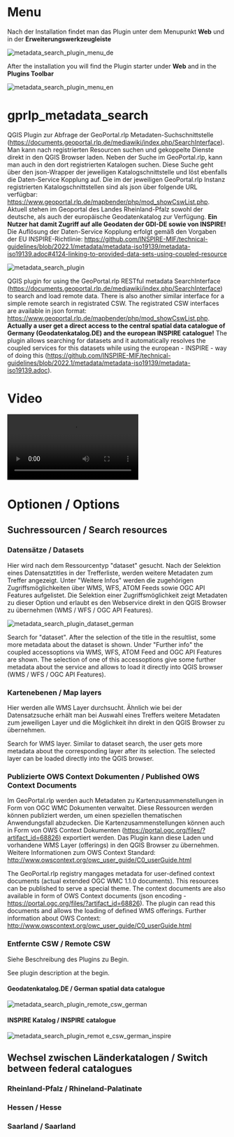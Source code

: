 
# Menu
Nach der Installation findet man das Plugin unter dem Menupunkt **Web** und in der **Erweiterungswerkzeugleiste**

![metadata_search_plugin_menu_de](https://user-images.githubusercontent.com/1188234/168553178-490b2e64-28d1-423d-b85b-7fe1993b280c.gif)

After the installation you will find the Plugin starter under **Web** and in the **Plugins Toolbar**

![metadata_search_plugin_menu_en](https://user-images.githubusercontent.com/1188234/168553661-00918691-d16d-4a05-afc2-2b68984d3026.gif)


# gprlp_metadata_search
QGIS Plugin zur Abfrage der GeoPortal.rlp Metadaten-Suchschnittstelle (https://documents.geoportal.rlp.de/mediawiki/index.php/SearchInterface). Man kann nach registrierten Resourcen suchen und gekoppelte Dienste direkt in den QGIS Browser laden. Neben der Suche im GeoPortal.rlp, kann man auch in den dort registrierten Katalogen suchen. Diese Suche geht über den json-Wrapper der jeweiligen Katalogschnittstelle und löst ebenfalls die Daten-Service Kopplung auf. Die im der jeweiligen GeoPortal.rlp Instanz registrierten Katalogschnittstellen sind als json über folgende URL verfügbar: https://www.geoportal.rlp.de/mapbender/php/mod_showCswList.php. 
Aktuell stehen im Geoportal des Landes Rheinland-Pfalz sowohl der deutsche, als auch der europäische Geodatenkatalog zur Verfügung. **Ein Nutzer hat damit Zugriff auf alle Geodaten der GDI-DE sowie von INSPIRE!** Die Auflösung der Daten-Service Kopplung erfolgt gemäß den Vorgaben der EU INSPIRE-Richtlinie: https://github.com/INSPIRE-MIF/technical-guidelines/blob/2022.1/metadata/metadata-iso19139/metadata-iso19139.adoc#4124-linking-to-provided-data-sets-using-coupled-resource

![metadata_search_plugin](https://user-images.githubusercontent.com/1188234/158362261-d85e6263-b3f4-4b18-a6c3-6eb2ed25fa7e.png)


QGIS plugin for using the GeoPortal.rlp RESTful metadata SearchInterface (https://documents.geoportal.rlp.de/mediawiki/index.php/SearchInterface) to search and load remote data. There is also another similar interface for a simple remote search in registrated CSW. The registrated CSW interfaces are available in json format: https://www.geoportal.rlp.de/mapbender/php/mod_showCswList.php.
**Actually a user get a direct access to the central spatial data catalogue of Germany (Geodatenkatalog.DE) and the european INSPIRE catalogue!** The plugin allows searching for datasets and it automatically resolves the coupled services for this datasets while using the european - INSPIRE - way of doing this (https://github.com/INSPIRE-MIF/technical-guidelines/blob/2022.1/metadata/metadata-iso19139/metadata-iso19139.adoc).


# Video
![qgis_3 22_metadata_search_plugin](https://user-images.githubusercontent.com/1188234/154994934-aa8abb57-4b8c-47b3-b18c-c0ad3efb07a1.mp4)

# Optionen / Options
## Suchressourcen / Search resources
### Datensätze / Datasets
Hier wird nach dem Ressourcentyp "dataset" gesucht. Nach der Selektion eines Datensatztitles in der Trefferliste, werden weitere Metadaten zum Treffer angezeigt. Unter "Weitere Infos" werden die zugehörigen Zugriffsmöglichkeiten über WMS, WFS, ATOM Feeds sowie OGC API Features aufgelistet. Die Selektion einer Zugriffsmöglichkeit zeigt Metadaten zu dieser Option und erlaubt es den Webservice direkt in den QGIS Browser zu übernehmen (WMS / WFS / OGC API Features).

![metadata_search_plugin_dataset_german](https://user-images.githubusercontent.com/1188234/158321601-111e71ca-0b8a-4bea-b0c5-68c52af7efa6.gif)

Search for "dataset". After the selection of the title in the resultlist, some more metadata about the dataset is shown. Under "Further info" the coupled accessoptions via WMS, WFS, ATOM Feed and OGC API Features are shown. The selection of one of this accessoptions give some further metadata about the service and allows to load it directly into QGIS browser (WMS / WFS / OGC API Features).

### Kartenebenen / Map layers
Hier werden alle WMS Layer durchsucht. Ähnlich wie bei der Datensatzsuche erhält man bei Auswahl eines Treffers weitere Metadaten zum jeweiligen Layer und die Möglichkeit ihn direkt in den QGIS Browser zu übernehmen. 

Search for WMS layer. Similar to dataset search, the user gets more metadata about the corresponding layer after its selection. The selected layer can be loaded directly into the QGIS browser.

### Publizierte OWS Context Dokumenten / Published OWS Context Documents
Im GeoPortal.rlp werden auch Metadaten zu Kartenzusammenstellungen in Form von OGC WMC Dokumenten verwaltet. Diese Ressourcen werden können publiziert werden, um einen speziellen thematischen Anwendungsfall abzudecken. Die Kartenzusammenstellungen können auch in Form von OWS Context Dokumenten (https://portal.ogc.org/files/?artifact_id=68826) exportiert werden. Das Plugin kann diese Laden und vorhandene WMS Layer (offerings) in den QGIS Browser zu übernehmen. Weitere Informationen zum OWS Context Standard: http://www.owscontext.org/owc_user_guide/C0_userGuide.html

The GeoPortal.rlp registry mangages metadata for user-defined context documents (actual extended OGC WMC 1.1.0 documents). This resources can be published to serve a special theme. The context documents are also available in form of OWS Context documents (json encoding - https://portal.ogc.org/files/?artifact_id=68826). The plugin can read this documents and allows the loading of defined WMS offerings. Further information about OWS Context: http://www.owscontext.org/owc_user_guide/C0_userGuide.html 

### Entfernte CSW / Remote CSW
Siehe Beschreibung des Plugins zu Begin.

See plugin description at the begin.

#### Geodatenkatalog.DE / German spatial data catalogue
![metadata_search_plugin_remote_csw_german](https://user-images.githubusercontent.com/1188234/158322943-5e01d859-0f68-47f5-8b1a-0eb763f94a1d.gif)
#### INSPIRE Katalog / INSPIRE catalogue
![metadata_search_plugin_remot
e_csw_german_inspire](https://user-images.githubusercontent.com/1188234/158323058-e1b9d8cb-b88d-40e6-abcc-5a48b352081d.gif)

## Wechsel zwischen Länderkatalogen / Switch between federal catalogues
### Rheinland-Pfalz / Rhineland-Palatinate
### Hessen / Hesse
### Saarland / Saarland

